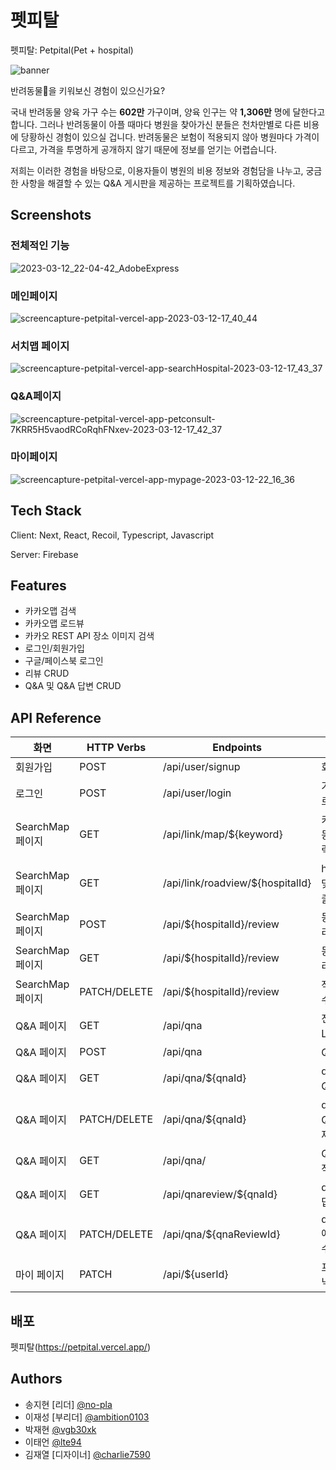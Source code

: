 
# 펫피탈
펫피탈: Petpital(Pet + hospital)

![banner](https://user-images.githubusercontent.com/88391843/224536901-de34067a-3dca-4a3a-9bac-f9646dd8a235.png)


반려동물🐶을 키워보신 경험이 있으신가요?

국내 반려동물 양육 가구 수는 **602만** 가구이며, 양육 인구는 약 **1,306만** 명에 달한다고 합니다. 그러나 반려동물이 아플 때마다 병원을 찾아가신 분들은 천차만별로 다른 비용에 당황하신 경험이 있으실 겁니다. 반려동물은 보험이 적용되지 않아 병원마다 가격이 다르고, 가격을 투명하게 공개하지 않기 때문에 정보를 얻기는 어렵습니다.

저희는 이러한 경험을 바탕으로, 이용자들이 병원의 비용 정보와 경험담을 나누고, 궁금한 사항을 해결할 수 있는 Q&A 게시판을 제공하는 프로젝트를 기획하였습니다.
## Screenshots

### 전체적인 기능
![2023-03-12_22-04-42_AdobeExpress](https://user-images.githubusercontent.com/115146172/224547138-43949865-672c-40d9-b1d7-4f91b767c73d.gif)


### 메인페이지
![screencapture-petpital-vercel-app-2023-03-12-17_40_44](https://user-images.githubusercontent.com/88391843/224533845-c7d3c4f4-e510-4d36-8e81-7e7662b3bdd1.png)

### 서치맵 페이지
![screencapture-petpital-vercel-app-searchHospital-2023-03-12-17_43_37](https://user-images.githubusercontent.com/88391843/224533965-47e1714c-d630-46c3-8d09-0f050b76ccbe.png)

### Q&A페이지
![screencapture-petpital-vercel-app-petconsult-7KRR5H5vaodRCoRqhFNxev-2023-03-12-17_42_37](https://user-images.githubusercontent.com/88391843/224533936-138a9eca-5525-43bb-9ceb-b68d2ef6ce4e.png)


### 마이페이지
![screencapture-petpital-vercel-app-mypage-2023-03-12-22_16_36](https://user-images.githubusercontent.com/88391843/224547290-89d47de7-8df9-4565-b692-372f518eb7c3.png)


## Tech Stack

Client: Next, React, Recoil, Typescript, Javascript

Server: Firebase


## Features

- 카카오맵 검색
- 카카오맵 로드뷰
- 카카오 REST API 장소 이미지 검색
- 로그인/회원가입
- 구글/페이스북 로그인
- 리뷰 CRUD
- Q&A 및 Q&A 답변 CRUD

## API Reference
| 화면          | HTTP Verbs | Endpoints                    | Action                        |
| ------------- | ---------- | ---------------------------- | ----------------------------- |
| 회원가입      | POST       | /api/user/signup             | 회원가입                      |
| 로그인        | POST       | /api/user/login              | 가입된 유저가 로그인          |
| SearchMap 페이지   | GET        | /api/link/map/${keyword}     | 키워드에 맞는 동물 병원 출력 |
| SearchMap 페이지 | GET        | /api/link/roadview/${hospitalId} | hospitalId에 맞는 로드뷰 출력     |
| SearchMap 페이지 | POST       | /api/${hospitalId}/review        | 동물 병원에 리뷰 작성              |
| SearchMap 페이지 | GET        | /api/${hospitalId}/review        | 동물 병원 별 리뷰 출력             |
| SearchMap 페이지 | PATCH/DELETE     | /api/${hospitalId}/review        | 작성한 리뷰를 수정/삭제            |
| Q&A 페이지 | GET     | /api/qna        | 전체 Q&A List 출력            |
| Q&A 페이지 | POST     | /api/qna      | Q&A 작성          
| Q&A 페이지 | GET     | /api/qna/${qnaId}        | qnaId에 맞는 Q&A 출력          
| Q&A 페이지 | PATCH/DELETE     | /api/qna/${qnaId}        | qnaId에 맞는 Q&A 수정/삭제            |
| Q&A 페이지 | GET     | /api/qna/        |   Q&A에 답글 작성       |
| Q&A 페이지 | GET     | /api/qnareview/${qnaId}        | qnaId에 맞는 답글 출력       |
| Q&A 페이지 | PATCH/DELETE     | /api/qna/${qnaReviewId}        | qnaReviewId에 맞는 답글 수정/삭제            |
| 마이 페이지   | PATCH      | /api/${userId}               | 프로필 사진, 닉네임 수정      |



## 배포

펫피탈(https://petpital.vercel.app/)


## Authors

- 송지현 [리더] [@no-pla](https://www.github.com/no-pla)
- 이재성 [부리더] [@ambition0103](https://www.github.com/ambition0103)
- 박재현 [@vgb30xk](https://www.github.com/vgb30xk)
- 이태언 [@lte94](https://www.github.com/lte94)
- 김재열 [디자이너] [@charlie7590](https://notefolio.net/charlie7590)

